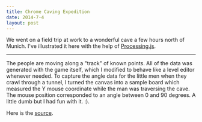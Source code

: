 ```yaml
---
title: Chrome Caving Expedition
date: 2014-7-4
layout: post
---
```


We went on a field trip at work to a wonderful cave a few hours north of Munich. I've illustrated it here with
the help of [Processing.js](http://processingjs.org/).

---

<script src="/assets/js/processing.js">
</script>

<canvas data-processing-sources="/assets/js/cave.js"> </canvas>

The people are moving along a "track" of known points. All of the data was
generated with the game itself, which I modified to behave like a level editor
whenever needed. To capture the angle data for the little men when they crawl
through a tunnel, I turned the canvas into a sample board which measured the Y
mouse coordinate while the man was traversing the cave. The mouse position
corresponded to an angle between 0 and 90 degrees. A little dumb but I had fun
with it. :).

Here is the [source](/assets/js/cave.js).

